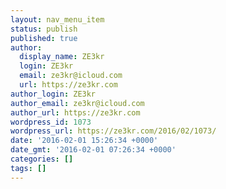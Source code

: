 ```yaml
---
layout: nav_menu_item
status: publish
published: true
author:
  display_name: ZE3kr
  login: ZE3kr
  email: ze3kr@icloud.com
  url: https://ze3kr.com
author_login: ZE3kr
author_email: ze3kr@icloud.com
author_url: https://ze3kr.com
wordpress_id: 1073
wordpress_url: https://ze3kr.com/2016/02/1073/
date: '2016-02-01 15:26:34 +0000'
date_gmt: '2016-02-01 07:26:34 +0000'
categories: []
tags: []
---
```


